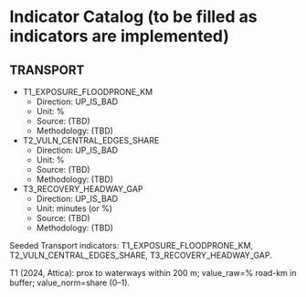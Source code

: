 ﻿# Indicator Catalog (to be filled as indicators are implemented)

## TRANSPORT
- T1_EXPOSURE_FLOODPRONE_KM
  - Direction: UP_IS_BAD
  - Unit: %
  - Source: (TBD)
  - Methodology: (TBD)
- T2_VULN_CENTRAL_EDGES_SHARE
  - Direction: UP_IS_BAD
  - Unit: %
  - Source: (TBD)
  - Methodology: (TBD)
- T3_RECOVERY_HEADWAY_GAP
  - Direction: UP_IS_BAD
  - Unit: minutes (or %)
  - Source: (TBD)
  - Methodology: (TBD)

Seeded Transport indicators: T1_EXPOSURE_FLOODPRONE_KM, T2_VULN_CENTRAL_EDGES_SHARE, T3_RECOVERY_HEADWAY_GAP.

T1 (2024, Attica): prox to waterways within 200 m; value_raw=% road-km in buffer; value_norm=share (0–1).
